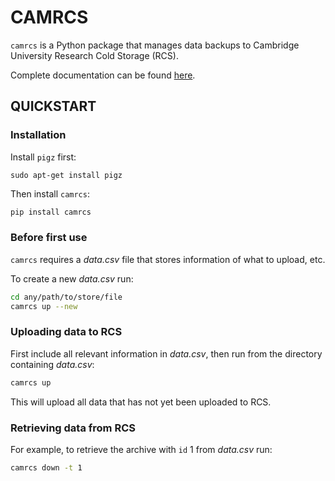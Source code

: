 # CAMRCS

`camrcs` is a Python package that manages data backups to Cambridge University Research Cold Storage (RCS).

Complete documentation can be found [here](https://camrcs.readthedocs.io/en/stable/index.html).

## QUICKSTART

### Installation

Install `pigz` first:

```
sudo apt-get install pigz
```

Then install `camrcs`:

```bash
pip install camrcs
```

### Before first use

`camrcs` requires a *data.csv* file that stores information of what to upload, etc.

To create a new *data.csv* run:

```bash
cd any/path/to/store/file
camrcs up --new

```

### Uploading data to RCS

First include all relevant information in *data.csv*, then run from the directory containing *data.csv*:

```bash
camrcs up
```

This will upload all data that has not yet been uploaded to RCS.

### Retrieving data from RCS

For example, to retrieve the archive with `id` 1 from *data.csv* run:

```bash
camrcs down -t 1
```





